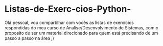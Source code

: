 # Listas-de-Exerc-cios-Python-
Olá pessoal, vou compartilhar com vocês as listas de exercícios respondidas do meu curso de Analise/Desenvolvimento de Sistemas, com o proposito de ser um material direcionado para quem está precisando de um passo a passo na área ;)  
